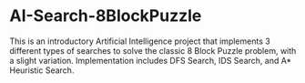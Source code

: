 # AI-Search-8BlockPuzzle
This is an introductory Artificial Intelligence project that implements 3 different types of searches to solve the classic 8 Block Puzzle problem, with a slight variation. Implementation includes DFS Search, IDS Search, and A* Heuristic Search.

